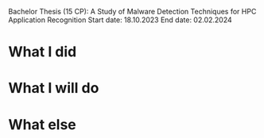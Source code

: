 Bachelor Thesis (15 CP): A Study of Malware Detection Techniques for HPC Application Recognition
Start date: 18.10.2023
End date: 02.02.2024

# What I did

# What I will do

# What else